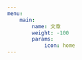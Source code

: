 ```yaml
---
menu:
    main:
        name: 文章
        weight: -100
        params:
            icon: home
---
```

